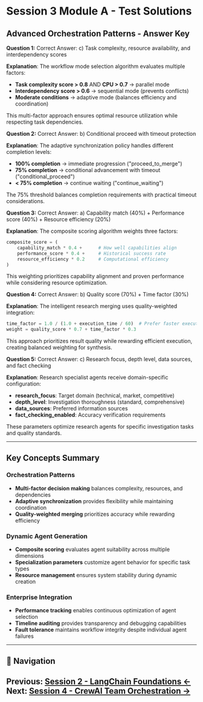 # Session 3 Module A - Test Solutions

## Advanced Orchestration Patterns - Answer Key

**Question 1:** Correct Answer: c) Task complexity, resource availability, and interdependency scores  

**Explanation**: The workflow mode selection algorithm evaluates multiple factors:
- **Task complexity score > 0.8** AND **CPU > 0.7** → parallel mode
- **Interdependency score > 0.6** → sequential mode (prevents conflicts)
- **Moderate conditions** → adaptive mode (balances efficiency and coordination)

This multi-factor approach ensures optimal resource utilization while respecting task dependencies.

**Question 2:** Correct Answer: b) Conditional proceed with timeout protection  

**Explanation**: The adaptive synchronization policy handles different completion levels:
- **100% completion** → immediate progression ("proceed_to_merge")
- **75% completion** → conditional advancement with timeout ("conditional_proceed")
- **< 75% completion** → continue waiting ("continue_waiting")

The 75% threshold balances completion requirements with practical timeout considerations.

**Question 3:** Correct Answer: a) Capability match (40%) + Performance score (40%) + Resource efficiency (20%)  

**Explanation**: The composite scoring algorithm weights three factors:
```python
composite_score = (
    capability_match * 0.4 +      # How well capabilities align
    performance_score * 0.4 +     # Historical success rate
    resource_efficiency * 0.2     # Computational efficiency
)
```

This weighting prioritizes capability alignment and proven performance while considering resource optimization.

**Question 4:** Correct Answer: b) Quality score (70%) + Time factor (30%)  

**Explanation**: The intelligent research merging uses quality-weighted integration:
```python
time_factor = 1.0 / (1.0 + execution_time / 60)  # Prefer faster execution
weight = quality_score * 0.7 + time_factor * 0.3
```

This approach prioritizes result quality while rewarding efficient execution, creating balanced weighting for synthesis.

**Question 5:** Correct Answer: c) Research focus, depth level, data sources, and fact checking  

**Explanation**: Research specialist agents receive domain-specific configuration:
- **research_focus**: Target domain (technical, market, competitive)
- **depth_level**: Investigation thoroughness (standard, comprehensive)
- **data_sources**: Preferred information sources
- **fact_checking_enabled**: Accuracy verification requirements

These parameters optimize research agents for specific investigation tasks and quality standards.

---

## Key Concepts Summary

### Orchestration Patterns
- **Multi-factor decision making** balances complexity, resources, and dependencies
- **Adaptive synchronization** provides flexibility while maintaining coordination
- **Quality-weighted merging** prioritizes accuracy while rewarding efficiency

### Dynamic Agent Generation
- **Composite scoring** evaluates agent suitability across multiple dimensions
- **Specialization parameters** customize agent behavior for specific task types
- **Resource management** ensures system stability during dynamic creation

### Enterprise Integration
- **Performance tracking** enables continuous optimization of agent selection
- **Timeline auditing** provides transparency and debugging capabilities
- **Fault tolerance** maintains workflow integrity despite individual agent failures
---

## 🧭 Navigation

**Previous:** [Session 2 - LangChain Foundations ←](Session2_LangChain_Foundations.md)
**Next:** [Session 4 - CrewAI Team Orchestration →](Session4_CrewAI_Team_Orchestration.md)
---
